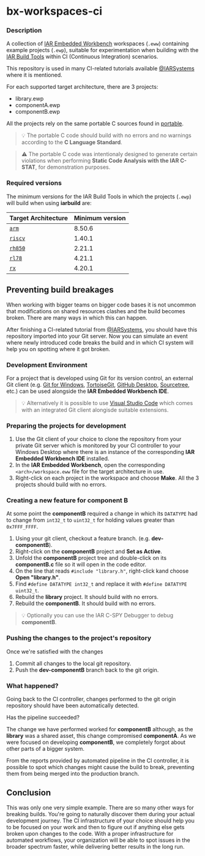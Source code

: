 # bx-workspaces-ci

### Description

A collection of [IAR Embedded Workbench][url-ew] workspaces (`.eww`) containing example projects (`.ewp`), suitable for experimentation when building with the [IAR Build Tools][url-bx] within CI (Continuous Integration) scenarios.

This repository is used in many CI-related tutorials available [@IARSystems][url-gh] where it is mentioned.

For each supported target architecture, there are 3 projects:
- library.ewp
- componentA.ewp
- componentB.ewp

All the projects rely on the same portable C sources found in [portable](portable). 

>:bulb: The portable C code should build with no errors and no warnings according to the __C Language Standard__.

>:warning: The portable C code was intentionaly designed to generate certain violations when performing __Static Code Analysis with the IAR C-STAT__, for demonstration purposes.


### Required versions
The minimum versions for the IAR Build Tools in which the projects (`.ewp`) will build when using __iarbuild__ are:

| __Target Architecture__       | __Minimum version__ |
| :----------                   | :---------------    |
| [`arm`][url-ewarm]            | 8.50.6              |
| [`riscv`][url-ewriscv]        | 1.40.1              |
| [`rh850`][url-ewrh850]        | 2.21.1              |
| [`rl78`][url-ewrl78]          | 4.21.1              |
| [`rx`][url-ewrx]              | 4.20.1              |


## Preventing build breakages
When working with bigger teams on bigger code bases it is not uncommon that modifications on shared resources clashes and the build becomes broken. There are many ways in which this can happen.

After finishing a CI-related tutorial from [@IARSystems][url-gh], you should have this repository imported into your Git server. Now you can simulate an event where newly introduced code breaks the build and in which CI system will help you on spotting where it got broken.

### Development Environment
For a project that is developed using Git for its version control, an external Git client (e.g. [Git for Windows](https://gitforwindows.org/), [TortoiseGit](https://tortoisegit.org/), [GitHub Desktop](https://desktop.github.com/), [Sourcetree](https://www.sourcetreeapp.com/), etc.) can be used alongside the __IAR Embedded Workbench IDE__.

>:bulb: Alternatively it is possible to use [Visual Studio Code](https://code.visualstudio.com/) which comes with an
integrated Git client alongisde suitable extensions.

<!-- the [iar-vsc-build]() and the [iar-vsc-debug]() extensions. -->

### Preparing the projects for development

1. Use the Git client of your choice to clone the repository from your private Git server which is monitored by your CI controller to your Windows Desktop where there is an instance of the corresponding __IAR Embedded Workbench IDE__ installed.
2. In the __IAR Embedded Workbench__, open the corresponding `<arch>/workspace.eww` file for the target architecture in use.
3. Right-click on each project in the workspace and choose __Make__. All the 3 projects should build with no errors.

### Creating a new feature for component B
At some point the __componentB__ required a change in which its `DATATYPE` had to change from `int32_t` to `uint32_t` for holding values greater than `0x7FFF_FFFF`.

1. Using your git client, checkout a feature branch. (e.g. __dev-componentB__).
2. Right-click on the __componentB__ project and __Set as Active__.
3. Unfold the __componentB__ project tree and double-click on its __componentB.c__ file so it will open in the code editor.
4. On the line that reads `#include "library.h"`, right-click kand choose __Open "library.h"__.
5. Find `#define DATATYPE int32_t` and replace it with `#define DATATYPE uint32_t`.
6. Rebuild the __library__ project. It should build with no errors.
7. Rebuild the __componentB__. It should build with no errors.

>:bulb: Optionally you can use the IAR C-SPY Debugger to debug __componentB__.

### Pushing the changes to the project's repository
Once we're satisfied with the changes
1. Commit all changes to the local git repository.
2. Push the __dev-componentB__ branch back to the git origin.

### What happened?
Going back to the CI controller, changes performed to the git origin repository should have been automatically detected.

Has the pipeline succeeded?

The change we have performed worked for __componentB__ although, as the __library__ was a shared asset, this change compromised __componentA__. As we were focused on developing __componentB__, we completely forgot about other parts of a bigger system.

From the reports provided by automated pipeline in the CI controller, it is possible to spot which changes might cause the build to break, preventing them from being merged into the production branch.

## Conclusion
This was only one very simple example. There are so many other ways for breaking builds. You're going to naturally discover them during your actual development journey. The CI infrastructure of your choice should help you to be focused on your work and then to figure out if anything else gets broken upon changes to the code. With a proper infrastructure for automated workflows, your organization will be able to spot issues in the broader spectrum faster, while delivering better results in the long run.


<!-- links -->
[url-ew]:         https://iar.com/products/architectures
[url-bx]:         https://iar.com/bx
[url-gh]:         https://github.com/iarsystems 
[url-git-sub]:    https://git-scm.com/docs/git-submodule 
[url-ewarm]:      https://iar.com/ewarm
[url-ewarmfs]:    https://iar.com/products/requirements/functional-safety/iar-embedded-workbench-for-arm-functional-safety
[url-ewriscv]:    https://iar.com/ewriscv
[url-ewrh850]:    https://iar.com/ewrh850
[url-ewrl78]:     https://iar.com/ewrl78
[url-ewrx]:       https://iar.com/ewrx
